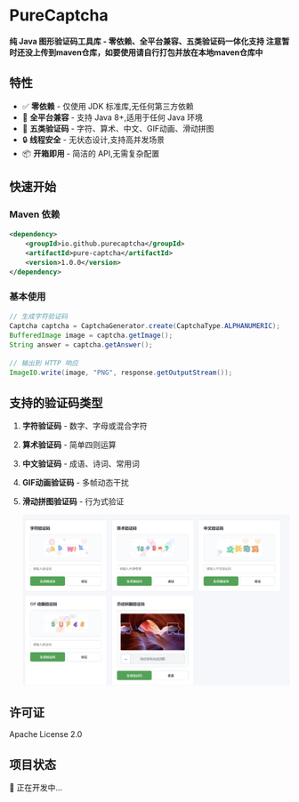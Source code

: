 # PureCaptcha

**纯 Java 图形验证码工具库 - 零依赖、全平台兼容、五类验证码一体化支持
注意暂时还没上传到maven仓库，如要使用请自行打包并放在本地maven仓库中**

## 特性

- ✅ **零依赖** - 仅使用 JDK 标准库,无任何第三方依赖
- 🚀 **全平台兼容** - 支持 Java 8+,适用于任何 Java 环境
- 🎨 **五类验证码** - 字符、算术、中文、GIF动画、滑动拼图
- 🔒 **线程安全** - 无状态设计,支持高并发场景
- 📦 **开箱即用** - 简洁的 API,无需复杂配置

## 快速开始

### Maven 依赖

```xml
<dependency>
    <groupId>io.github.purecaptcha</groupId>
    <artifactId>pure-captcha</artifactId>
    <version>1.0.0</version>
</dependency>
```

### 基本使用

```java
// 生成字符验证码
Captcha captcha = CaptchaGenerator.create(CaptchaType.ALPHANUMERIC);
BufferedImage image = captcha.getImage();
String answer = captcha.getAnswer();

// 输出到 HTTP 响应
ImageIO.write(image, "PNG", response.getOutputStream());
```

## 支持的验证码类型

1. **字符验证码** - 数字、字母或混合字符

2. **算术验证码** - 简单四则运算

3. **中文验证码** - 成语、诗词、常用词

4. **GIF动画验证码** - 多帧动态干扰

5. **滑动拼图验证码** - 行为式验证

   ![images](./images/images.png)

## 许可证

Apache License 2.0

## 项目状态

🚧 正在开发中...

